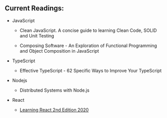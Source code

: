 
## Current Readings:

- JavaScript

  - Clean JavaScript. A concise guide to learning Clean Code, SOLID and Unit Testing

  - Composing Software - An Exploration of Functional Programming and Object Composition in JavaScript

- TypeScript

  -  Effective TypeScript - 62 Specific Ways to Improve Your TypeScript

- Nodejs

  - Distributed Systems with Node.js

- React

  - [Learning React 2nd Edition 2020](https://github.com/stepanenko/javascript-info/tree/master/Eve%20Porcello/Learning%20React%20-%20Book) 
